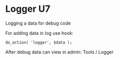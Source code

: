 # Logger U7

Logging a data for debug code


For adding data in log use hook:

`do_action( 'logger', $data );`

After debug data can view in admin: Tools / Logger
